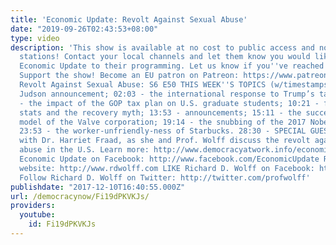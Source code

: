 ```yaml
---
title: 'Economic Update: Revolt Against Sexual Abuse'
date: "2019-09-26T02:43:53+08:00"
type: video
description: 'This show is available at no cost to public access and non-profit community
  stations! Contact your local channels and let them know you would like them to add
  Economic Update to their programming. Let us know if you''ve reached out: info(a)democracyatwork.info
  Support the show! Become an EU patron on Patreon: https://www.patreon.com/economicupdate
  Revolt Against Sexual Abuse: S6 E50 THIS WEEK''S TOPICS (w/timestamps): 00:56 -
  Judson announcement; 02:03 - the international response to Trump’s tax plan; 06:26
  - the impact of the GOP tax plan on U.S. graduate students; 10:21 - foreclosure
  stats and the recovery myth; 13:53 - announcements; 15:11 - the successful business
  model of the Valve corporation; 19:14 - the snubbing of the 2017 Nobel Peace Prize;
  23:53 - the worker-unfriendly-ness of Starbucks. 28:30 - SPECIAL GUEST: interview
  with Dr. Harriet Fraad, as she and Prof. Wolff discuss the revolt against sexual
  abuse in the U.S. Learn more: http://www.democracyatwork.info/economicupdate LIKE
  Economic Update on Facebook: http://www.facebook.com/EconomicUpdate Richard D. Wolff''s
  website: http://www.rdwolff.com LIKE Richard D. Wolff on Facebook: http://www.facebook.com/RichardDWolff
  Follow Richard D. Wolff on Twitter: http://twitter.com/profwolff'
publishdate: "2017-12-10T16:40:55.000Z"
url: /democracynow/Fi19dPKVKJs/
providers:
  youtube:
    id: Fi19dPKVKJs
---
```

